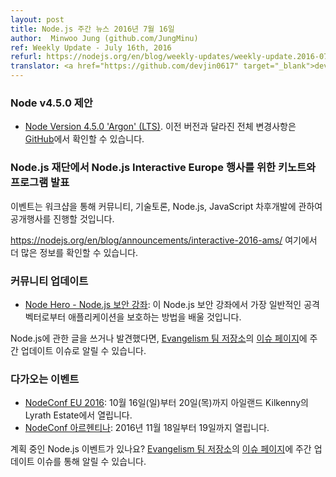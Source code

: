 ```yaml
---
layout: post
title: Node.js 주간 뉴스 2016년 7월 16일
author:  Minwoo Jung (github.com/JungMinu)
ref: Weekly Update - July 16th, 2016
refurl: https://nodejs.org/en/blog/weekly-updates/weekly-update.2016-07-16/
translator: <a href="https://github.com/devjin0617" target="_blank">devjin0617</a>
---
```


<!--
### Node v4.5.0 proposal
-->

### Node v4.5.0 제안

<!--
* [Node Version 4.5.0 'Argon' (LTS)](https://github.com/nodejs/node/pull/7688). Complete changelog from previous releases can be found [on GitHub](https://github.com/nodejs/node/blob/master/CHANGELOG.md).
-->

* [Node Version 4.5.0 'Argon' (LTS)](https://github.com/nodejs/node/pull/7688). 이전 버전과 달라진 전체 변경사항은 [GitHub](https://github.com/nodejs/node/blob/master/CHANGELOG.md)에서 확인할 수 있습니다.

<!--
### Node.js Foundation Announces Keynotes and Programming for Node.js Interactive Europe
-->

### Node.js 재단에서 Node.js Interactive Europe 행사를 위한 키노트와 프로그램 발표

<!--
Event will showcase workshops, community and technical talks, and use cases that will inform the future development of Node.js and JavaScript.
-->
이벤트는 워크샵을 통해 커뮤니티, 기술토론, Node.js, JavaScript 차후개발에 관하여 공개행사를 진행할 것입니다.

<!--
See https://nodejs.org/en/blog/announcements/interactive-2016-ams/ for more information.
-->

<https://nodejs.org/en/blog/announcements/interactive-2016-ams/> 여기에서 더 많은 정보를 확인할 수 있습니다.

<!--
### Community Updates
-->

### 커뮤니티 업데이트

<!--
* [Node Hero - Node.js Security Tutorial](https://blog.risingstack.com/node-hero-node-js-security-tutorial/): In this Node.js security tutorial, you are going to learn how to defend your applications against the most common attack vectors.
-->

* [Node Hero - Node.js 보안 강좌](https://blog.risingstack.com/node-hero-node-js-security-tutorial/): 이 Node.js 보안 강좌에서 가장 일반적인 공격 벡터로부터 애플리케이션을 보호하는 방법을 배울 것입니다. 

<!--
If you have spotted or written something about Node.js, do come over to our [Evangelism team repo](https://github.com/nodejs/evangelism) and suggest it on the [Issues page](https://github.com/nodejs/evangelism/issues), specifically the Weekly Updates issue.
-->

Node.js에 관한 글을 쓰거나 발견했다면, [Evangelism 팀 저장소](https://github.com/nodejs/evangelism)의 [이슈 페이지](https://github.com/nodejs/evangelism/issues)에 주간 업데이트 이슈로 알릴 수 있습니다.

<!--
### Upcoming Events
-->

### 다가오는 이벤트

<!--
* [NodeConf EU 2016](http://www.nodeconf.eu/): Sunday 16th - Thursday 20th October, Lyrath Estate Kilkenny
* [NodeConf Argentina](https://2016.nodeconf.com.ar): 18 - 19 November, 2016
-->

* [NodeConf EU 2016](http://www.nodeconf.eu/): 10월 16일(일)부터 20일(목)까지 아일랜드 Kilkenny의 Lyrath Estate에서 열립니다.
* [NodeConf 아르헨티나](https://2016.nodeconf.com.ar): 2016년 11월 18일부터 19일까지 열립니다.

<!--
Have an event about Node.js coming up? You can put your events here through the [Evangelism team repo](https://github.com/nodejs/evangelism) and announce it in the [Issues page](https://github.com/nodejs/evangelism/issues), specifically the Weekly Updates issue.
-->

계획 중인 Node.js 이벤트가 있나요? [Evangelism 팀 저장소](https://github.com/nodejs/evangelism)의 [이슈 페이지](https://github.com/nodejs/evangelism/issues)에 주간 업데이트 이슈를 통해 알릴 수 있습니다.
